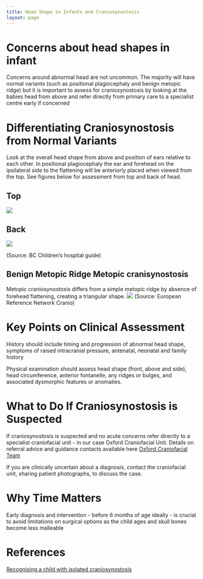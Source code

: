 ```yaml
---
title: Head Shape in Infants and Craniosynostosis
layout: page
---
```


# Concerns about head shapes in infant
Concerns around abnormal head are not uncommon.  The majority will have normal variants (such as positional plagiocephaly and benign metopic ridge) but it is important to assess for craniosynostosis by looking at the babies head from above and refer directly from primary care to a specialist centre early if concerned
 

# Differentiating Craniosynostosis from Normal Variants 
Look at the overall head shape from above and position of ears relative to each other.  In positional plagiocephaly the ear and forehead on the ipsilateral side to the flattening will be anteriorly placed when viewed from the top.  See figures below for assessment from top and back of head.

## Top
![]({{site.baseurl}}/images/IMG_0081.jpeg)

## Back
![]({{site.baseurl}}/images/IMG_0082.jpeg)

(Source: BC Children’s hospital guide)

## Benign Metopic Ridge Metopic cranisynostosis
Metopic craniosynostosis differs from a simple metopic ridge by absence of forehead flattening, creating a triangular shape.
![]({{site.baseurl}}/images/IMG_0083.jpeg)
(Source: European Reference Network Cranio)

# Key Points on Clinical Assessment
History should include timing and progression of abnormal head shape, symptoms of raised intracranial pressure, antenatal, neonatal and family history

Physical examination should assess head shape (front, above and side), head circumference, anterior fontanelle, any ridges or bulges, and associated dysmorphic features or anomalies.
		
# What to Do If Craniosynostosis is Suspected 
If craniosynostosis is suspected and no acute concerns refer directly to a specialist  craniofacial unit - in our case Oxford Craniofacial Unit.  Details on referral advice and guidance contacts available here  [Oxford Craniofacial Team](https://www.ouh.nhs.uk/craniofacial/)

If you are clinically uncertain about a diagnosis, contact the craniofacial unit, sharing patient photographs, to discuss the case.


# Why Time Matters
Early diagnosis and intervention - before 6 months of age ideally -  is crucial to avoid limitations on surgical options as the child ages and skull bones become less malleable

# References

[Recognising a child with isolated craniosynostosis](https://www.bmj.com/content/381/bmj-2022-073906)

